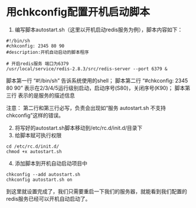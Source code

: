 # 用chkconfig配置开机启动脚本
 
1. 编写脚本autostart.sh（这里以开机启动redis服务为例），脚本内容如下：
```shell
#!/bin/sh
#chkconfig: 2345 80 90
#description:开机自动启动的脚本程序

# 开启redis服务 端口为6379
/usr/local/service/redis-2.8.3/src/redis-server --port 6379 &
```
脚本第一行 “#!/bin/sh” 告诉系统使用的shell； 
脚本第二行 “#chkconfig: 2345 80 90” 表示在2/3/4/5运行级别启动，启动序号(S80)，关闭序号(K90)； 
脚本第三行 表示的是服务的描述信息
 
注意： 第二行和第三行必写，负责会出现如“服务 autostart.sh 不支持 chkconfig”这样的错误。
 
2. 将写好的autostart.sh脚本移动到/etc/rc.d/init.d/目录下  
3. 给脚本赋可执行权限
 ```shell
cd /etc/rc.d/init.d/
chmod +x autostart.sh
```
4. 添加脚本到开机自动启动项目中
 ```shell
chkconfig --add autostart.sh
chkconfig autostart.sh on
```
到这里就设置完成了，我们只需要重启一下我们的服务器，就能看到我们配置的redis服务已经可以开机自动启动了。
